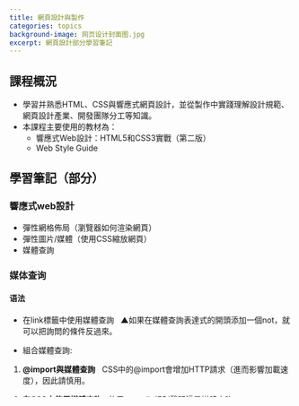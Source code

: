 ```yaml
---
title: 網頁設計與製作
categories: topics
background-image: 网页设计封面图.jpg
excerpt: 網頁設計部分學習筆記
---
```


## 課程概況

- 學習并熟悉HTML、CSS與響應式網頁設計，並從製作中實踐理解設計規範、網頁設計產業、開發團隊分工等知識。
- 本課程主要使用的教材為：
   - 響應式Web設計：HTML5和CSS3實戰（第二版）
   - Web Style Guide

## 學習筆記（部分）

### 響應式web設計

- 彈性網格佈局（瀏覽器如何渲染網頁）
- 彈性圖片/媒體（使用CSS縮放網頁）
- 媒體查詢

### 媒体查询

#### 语法

- 在link標籤中使用媒體查詢 
   ▲如果在媒體查詢表達式的開頭添加一個not，就可以把詢問的條件反過來。

- 組合媒體查詢:
   
1. **@import與媒體查詢**
   CSS中的@import會增加HTTP請求（進而影響加載速度），因此請慎用。
   
2. **在CSS中使用媒體查詢**
    使用@media規則聲明這是媒體查詢
   
3. **媒體查詢可以測試哪些特性**
- width：視口寬度
- height：視口寬度
- device-width/height：渲染表面的高度/寬度
- orientation：設備方向是水平還是垂直

等等

#### 通過媒體查詢修改設計

- 任何CSS都可以放在媒體查詢中
- 可以針對高分辨率的媒體設備修改
   
#### 組織和編寫媒體查詢的注意事項

- 使用媒體查詢鏈接不同的CSS文件
- 分隔媒體查詢的利弊
- 把媒體查詢寫入常規樣式表中
   
#### 媒體查詢的特性

- 可編程
- 交互媒體特性（指針）
   
   - coars：代表觸摸屏設備中的手指等
   - fine：可能是鼠標，也可能是手寫筆或其他未來可以能出現的精確指針設備
   - none


